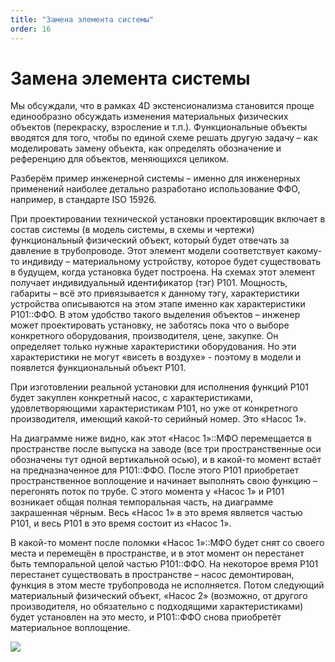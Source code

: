 ```yaml
---
title: "Замена элемента системы"
order: 16
---
```


# Замена элемента системы

Мы обсуждали, что в рамках 4D экстенсионализма становится проще единообразно обсуждать изменения материальных физических объектов (перекраску, взросление и т.п.). Функциональные объекты вводятся для того, чтобы по единой схеме решать другую задачу – как моделировать замену объекта, как определять обозначение и референцию для объектов, меняющихся целиком.

Разберём пример инженерной системы – именно для инженерных применений наиболее детально разработано использование ФФО, например, в стандарте ISO 15926.

При проектировании технической установки проектировщик включает в состав системы (в модель системы, в схемы и чертежи) функциональный физический объект, который будет отвечать за давление в трубопроводе. Этот элемент модели соответствует какому-то индивиду – материальному устройству, которое будет существовать в будущем, когда установка будет построена. На схемах этот элемент получает индивидуальный идентификатор (тэг) P101. Мощность, габариты – всё это привязывается к данному тэгу, характеристики устройства описываются на этом этапе именно как характеристики P101::ФФО. В этом удобство такого выделения объектов – инженер может проектировать установку, не заботясь пока что о выборе конкретного оборудования, производителя, цене, закупке. Он определяет только нужные характеристики оборудования. Но эти характеристики не могут «висеть в воздухе» - поэтому в модели и появлется функциональный объект P101.

При изготовлении реальной установки для исполнения функций Р101 будет закуплен конкретный насос, с характеристиками, удовлетворяющими характеристикам P101, но уже от конкретного производителя, имеющий какой-то серийный номер. Это «Насос 1».

На диаграмме ниже видно, как этот «Насос 1»::МФО перемещается в пространстве после выпуска на заводе (все три пространственные оси обозначены тут одной вертикальной осью), и в какой-то момент встаёт на предназначенное для P101::ФФО. После этого P101 приобретает пространственное воплощение и начинает выполнять свою функцию – перегонять поток по трубе. С этого момента у «Насос 1» и P101 возникает общая полная темпоральная часть, на диаграмме закрашенная чёрным. Весь «Насос 1» в это время является частью P101, и весь P101 в это время состоит из «Насос 1».

В какой-то момент после поломки «Насос 1»::МФО будет снят со своего места и перемещён в пространстве, и в этот момент он перестанет быть темпоральной целой частью P101::ФФО. На некоторое время P101 перестанет существовать в пространстве – насос демонтирован, функция в этом месте трубопровода не исполняется. Потом следующий материальный физический объект, «Насос 2» (возможно, от другого производителя, но обязательно с подходящими характеристиками) будет установлен на это место, и P101::ФФО снова приобретёт материальное воплощение.

![](/ru/professional/rational-work/23.png)